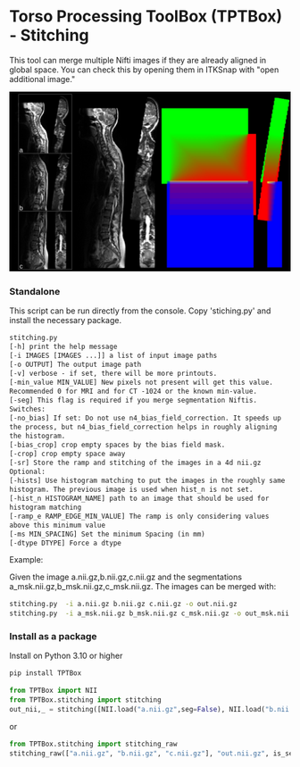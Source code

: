 # Torso Processing ToolBox (TPTBox) - Stitching

This tool can merge multiple Nifti images if they are already aligned in global space. You can check this by opening them in ITKSnap with "open additional image."

![Example of a stitching](stitching.jpg?raw=true "Example of a stitching")


### Standalone
This script can be run directly from the console. Copy 'stiching.py' and install the necessary package.

```
stitching.py
[-h] print the help message
[-i IMAGES [IMAGES ...]] a list of input image paths
[-o OUTPUT] The output image path
[-v] verbose - if set, there will be more printouts.
[-min_value MIN_VALUE] New pixels not present will get this value. Recommended 0 for MRI and for CT -1024 or the known min-value.
[-seg] This flag is required if you merge segmentation Niftis.
Switches:
[-no_bias] If set: Do not use n4_bias_field_correction. It speeds up the process, but n4_bias_field_correction helps in roughly aligning the histogram.
[-bias_crop] crop empty spaces by the bias field mask.
[-crop] crop empty space away
[-sr] Store the ramp and stitching of the images in a 4d nii.gz
Optional:
[-hists] Use histogram matching to put the images in the roughly same histogram. The previous image is used when hist_n is not set.
[-hist_n HISTOGRAM_NAME] path to an image that should be used for histogram matching
[-ramp_e RAMP_EDGE_MIN_VALUE] The ramp is only considering values above this minimum value
[-ms MIN_SPACING] Set the minimum Spacing (in mm)
[-dtype DTYPE] Force a dtype
```

Example:

Given the image a.nii.gz,b.nii.gz,c.nii.gz and the segmentations a_msk.nii.gz,b_msk.nii.gz,c_msk.nii.gz. The images can be merged with:

```bash
stitching.py  -i a.nii.gz b.nii.gz c.nii.gz -o out.nii.gz
stitching.py  -i a_msk.nii.gz b_msk.nii.gz c_msk.nii.gz -o out_msk.nii.gz -seg
```

### Install as a package

Install on Python 3.10 or higher
```bash
pip install TPTBox
```

```python
from TPTBox import NII
from TPTBox.stitching import stitching
out_nii,_ = stitching([NII.load("a.nii.gz",seg=False), NII.load("b.nii.gz",seg=False), NII.load("c.nii.gz",seg=False)], out="out.nii.gz")

```

or


```python
from TPTBox.stitching import stitching_raw
stitching_raw(["a.nii.gz", "b.nii.gz", "c.nii.gz"], "out.nii.gz", is_segmentation=False)
```
